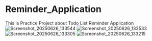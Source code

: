 # Reminder_Application
This is Practice Project about Todo List Reminder Application
![Screenshot_20250626_133544](https://github.com/user-attachments/assets/06395c3a-d62c-4262-9381-5e1d8178f3ea)
![Screenshot_20250626_133533](https://github.com/user-attachments/assets/118f3501-ba94-44b5-9911-1fc7aa3fc990)
![Screenshot_20250626_133305](https://github.com/user-attachments/assets/58b7e764-b2f5-49a5-aa6b-bf9784009a25)
![Screenshot_20250626_133215](https://github.com/user-attachments/assets/4096a7e0-1978-4330-9191-d65efcf126ba)
